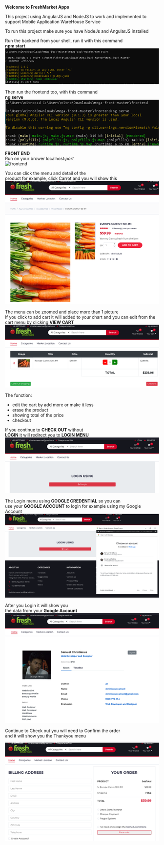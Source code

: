    __Welcome to FreshMarket Apps__

This project using AngularJS and NodeJS to work and implemented to support Mobile Application WareHouse Service

To run this project make sure you have NodeJs and AngularJS installed

Run the backend from your shell, run it with this command  
__npm start__  
![npm start](https://github.com/christianussamuel/AngularJS_FreshMarket_Apps/blob/master/modern_web2.PNG)

Then run the frontend too, with this command  
__ng serve__  
![ng serve](https://github.com/christianussamuel/AngularJS_FreshMarket_Apps/blob/master/modern_web1.PNG)

__FRONT END__  
Run on your brower localhost:_port_  
![frontend](https://github.com/christianussamuel/AngularJS_FreshMarket_Apps/blob/master/frontend.gif)

You can click the menu and detail of the  
product for example, click Carrot and you will show this  
![model1](https://github.com/christianussamuel/AngularJS_FreshMarket_Apps/blob/master/modern_web4.PNG)

The menu can be zoomed and place more than 1 picture  
If you click to add cart it will added to your chart and you can edit from the cart menu by clicking __VIEW CART__  
![model2](https://github.com/christianussamuel/AngularJS_FreshMarket_Apps/blob/master/modern_web5.PNG)

The function:
- edit the cart by add more or make it less
- erase the product
- showing total of the price
- checkout

If you continue to __CHECK OUT__ without  
__LOGIN__  it will redirect you to __LOGIN MENU__
![login](https://github.com/christianussamuel/AngularJS_FreshMarket_Apps/blob/master/modern_web6.PNG)

The Login menu using __GOOGLE CREDENTIAL__ so you can  
use your __GOOGLE ACCOUNT__   to login for example using my Google Account
![login](https://github.com/christianussamuel/AngularJS_FreshMarket_Apps/blob/master/modern_web7.PNG)

After you Login it will show you  
the data from your __Google Account__  
![login](https://github.com/christianussamuel/AngularJS_FreshMarket_Apps/blob/master/modern_web8.PNG)

Continue to Check out you will need  to Confirm the order  
and it will show you the Thankyou menu  

![checkout](https://github.com/christianussamuel/AngularJS_FreshMarket_Apps/blob/master/modern_web9.PNG)


